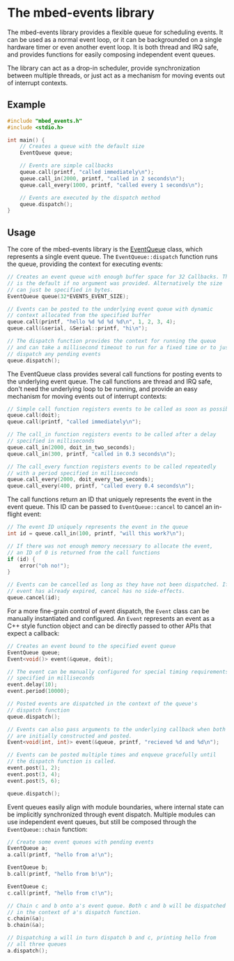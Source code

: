 # The mbed-events library

The mbed-events library provides a flexible queue for scheduling events. It can be used as a normal event loop, or it can be backgrounded on a single hardware timer or even another event loop. It is both thread and IRQ safe, and provides functions for easily composing independent event queues.

The library can act as a drop-in scheduler, provide synchronization between multiple threads, or just act as a mechanism for moving events out of interrupt contexts.

## Example

``` cpp
#include "mbed_events.h"
#include <stdio.h>

int main() {
    // Creates a queue with the default size
    EventQueue queue;

    // Events are simple callbacks
    queue.call(printf, "called immediately\n");
    queue.call_in(2000, printf, "called in 2 seconds\n");
    queue.call_every(1000, printf, "called every 1 seconds\n");

    // Events are executed by the dispatch method
    queue.dispatch();
}
```

## Usage

The core of the mbed-events library is the [EventQueue](EventQueue.h) class, which represents a single event queue. The `EventQueue::dispatch` function runs the queue, providing the context for executing events:

``` cpp
// Creates an event queue with enough buffer space for 32 Callbacks. This
// is the default if no argument was provided. Alternatively the size
// can just be specified in bytes.
EventQueue queue(32*EVENTS_EVENT_SIZE);

// Events can be posted to the underlying event queue with dynamic
// context allocated from the specified buffer
queue.call(printf, "hello %d %d %d %d\n", 1, 2, 3, 4);
queue.call(&serial, &Serial::printf, "hi\n");

// The dispatch function provides the context for running the queue
// and can take a millisecond timeout to run for a fixed time or to just
// dispatch any pending events
queue.dispatch();
```

The EventQueue class provides several call functions for posting events to the underlying event queue. The call functions are thread and IRQ safe, don't need the underlying loop to be running, and provide an easy mechanism for moving events out of interrupt contexts:

``` cpp
// Simple call function registers events to be called as soon as possible
queue.call(doit);
queue.call(printf, "called immediately\n");

// The call_in function registers events to be called after a delay
// specified in milliseconds
queue.call_in(2000, doit_in_two_seconds);
queue.call_in(300, printf, "called in 0.3 seconds\n");

// The call_every function registers events to be called repeatedly
// with a period specified in milliseconds
queue.call_every(2000, doit_every_two_seconds);
queue.call_every(400, printf, "called every 0.4 seconds\n");
```

The call functions return an ID that uniquely represents the event in the event queue. This ID can be passed to `EventQueue::cancel` to cancel an in-flight event:

``` cpp
// The event ID uniquely represents the event in the queue
int id = queue.call_in(100, printf, "will this work?\n");

// If there was not enough memory necessary to allocate the event,
// an ID of 0 is returned from the call functions
if (id) {
    error("oh no!");
}

// Events can be cancelled as long as they have not been dispatched. If the
// event has already expired, cancel has no side-effects.
queue.cancel(id);
```

For a more fine-grain control of event dispatch, the `Event` class can be manually instantiated and configured. An `Event` represents an event as a C++ style function object and can be directly passed to other APIs that expect a callback:

``` cpp
// Creates an event bound to the specified event queue
EventQueue queue;
Event<void()> event(&queue, doit);

// The event can be manually configured for special timing requirements
// specified in milliseconds
event.delay(10);
event.period(10000);

// Posted events are dispatched in the context of the queue's
// dispatch function
queue.dispatch();

// Events can also pass arguments to the underlying callback when both
// are initially constructed and posted.
Event<void(int, int)> event(&queue, printf, "recieved %d and %d\n");

// Events can be posted multiple times and enqueue gracefully until
// the dispatch function is called.
event.post(1, 2);
event.post(3, 4);
event.post(5, 6);

queue.dispatch();
```

Event queues easily align with module boundaries, where internal state can be implicitly synchronized through event dispatch. Multiple modules can use independent event queues, but still be composed through the `EventQueue::chain` function:

``` cpp
// Create some event queues with pending events
EventQueue a;
a.call(printf, "hello from a!\n");

EventQueue b;
b.call(printf, "hello from b!\n");

EventQueue c;
c.call(printf, "hello from c!\n");

// Chain c and b onto a's event queue. Both c and b will be dispatched
// in the context of a's dispatch function.
c.chain(&a);
b.chain(&a);

// Dispatching a will in turn dispatch b and c, printing hello from
// all three queues
a.dispatch();
```


